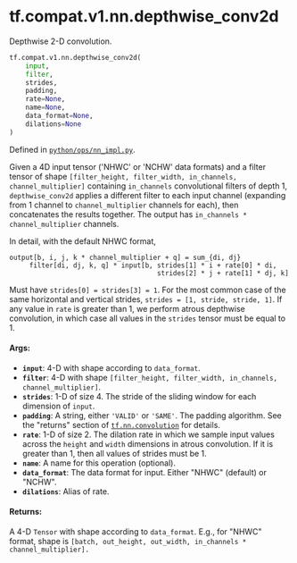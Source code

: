 <div itemscope itemtype="http://developers.google.com/ReferenceObject">
<meta itemprop="name" content="tf.compat.v1.nn.depthwise_conv2d" />
<meta itemprop="path" content="Stable" />
</div>

# tf.compat.v1.nn.depthwise_conv2d

Depthwise 2-D convolution.

``` python
tf.compat.v1.nn.depthwise_conv2d(
    input,
    filter,
    strides,
    padding,
    rate=None,
    name=None,
    data_format=None,
    dilations=None
)
```



Defined in [`python/ops/nn_impl.py`](/code/stable/tensorflow/python/ops/nn_impl.py).

<!-- Placeholder for "Used in" -->

Given a 4D input tensor ('NHWC' or 'NCHW' data formats)
and a filter tensor of shape
`[filter_height, filter_width, in_channels, channel_multiplier]`
containing `in_channels` convolutional filters of depth 1, `depthwise_conv2d`
applies a different filter to each input channel (expanding from 1 channel
to `channel_multiplier` channels for each), then concatenates the results
together.  The output has `in_channels * channel_multiplier` channels.

In detail, with the default NHWC format,

    output[b, i, j, k * channel_multiplier + q] = sum_{di, dj}
         filter[di, dj, k, q] * input[b, strides[1] * i + rate[0] * di,
                                         strides[2] * j + rate[1] * dj, k]

Must have `strides[0] = strides[3] = 1`.  For the most common case of the
same horizontal and vertical strides, `strides = [1, stride, stride, 1]`.
If any value in `rate` is greater than 1, we perform atrous depthwise
convolution, in which case all values in the `strides` tensor must be equal
to 1.

#### Args:


* <b>`input`</b>: 4-D with shape according to `data_format`.
* <b>`filter`</b>: 4-D with shape
  `[filter_height, filter_width, in_channels, channel_multiplier]`.
* <b>`strides`</b>: 1-D of size 4.  The stride of the sliding window for each
  dimension of `input`.
* <b>`padding`</b>: A string, either `'VALID'` or `'SAME'`. The padding algorithm.
  See the "returns" section of <a href="../../../../tf/nn/convolution.md"><code>tf.nn.convolution</code></a> for details.
* <b>`rate`</b>: 1-D of size 2. The dilation rate in which we sample input values
  across the `height` and `width` dimensions in atrous convolution. If it is
  greater than 1, then all values of strides must be 1.
* <b>`name`</b>: A name for this operation (optional).
* <b>`data_format`</b>: The data format for input. Either "NHWC" (default) or "NCHW".
* <b>`dilations`</b>: Alias of rate.


#### Returns:

A 4-D `Tensor` with shape according to `data_format`.  E.g., for
"NHWC" format, shape is
`[batch, out_height, out_width, in_channels * channel_multiplier].`

